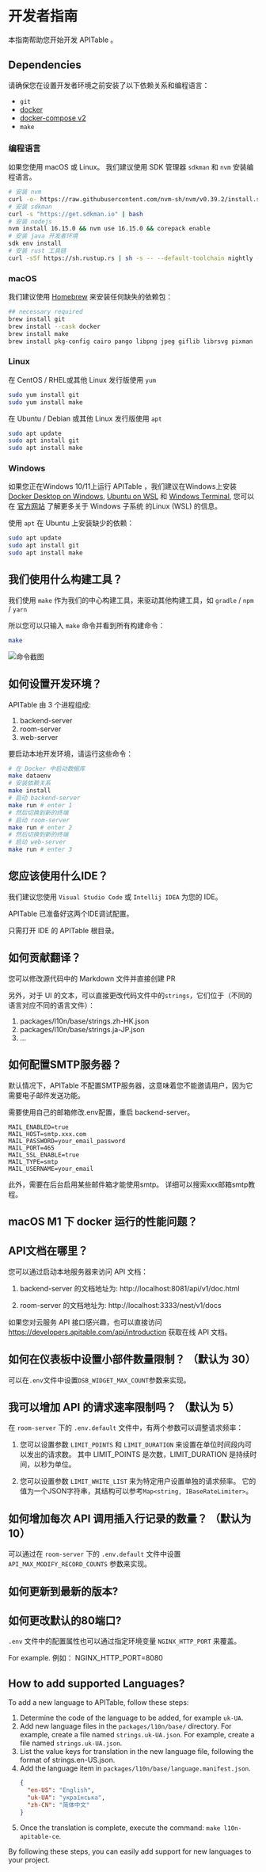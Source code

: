 # 开发者指南

本指南帮助您开始开发 APITable 。

## Dependencies

请确保您在设置开发者环境之前安装了以下依赖关系和编程语言：

- `git`
- [docker](https://docs.docker.com/engine/install/)
- [docker-compose v2](https://docs.docker.com/engine/install/)
- `make`


### 编程语言

如果您使用 macOS 或 Linux。 我们建议使用 SDK 管理器 `sdkman` 和 `nvm` 安装编程语言。

```bash
# 安装 nvm
curl -o- https://raw.githubusercontent.com/nvm-sh/nvm/v0.39.2/install.sh | bash
# 安装 sdkman
curl -s "https://get.sdkman.io" | bash
# 安装 nodejs 
nvm install 16.15.0 && nvm use 16.15.0 && corepack enable
# 安装 java 开发者环境
sdk env install
# 安装 rust 工具链
curl -sSf https://sh.rustup.rs | sh -s -- --default-toolchain nightly --profile minimal -y && source "$HOME/.cargo/env"
```

### macOS

我们建议使用 [Homebrew](https://brew.sh/) 来安装任何缺失的依赖包：

```bash
## necessary required
brew install git
brew install --cask docker
brew install make
brew install pkg-config cairo pango libpng jpeg giflib librsvg pixman
```

### Linux

在 CentOS / RHEL或其他 Linux 发行版使用 `yum`

```bash
sudo yum install git
sudo yum install make
```

在 Ubuntu / Debian 或其他 Linux 发行版使用 `apt`

```bash
sudo apt update
sudo apt install git
sudo apt install make
```


### Windows

如果您正在Windows 10/11上运行 APITable ，我们建议在Windows上安装[Docker Desktop on Windows](https://docs.docker.com/desktop/install/windows-install/), [Ubuntu on WSL](https://ubuntu.com/wsl) 和 [Windows Terminal](https://aka.ms/terminal), 您可以在 [官方网站](https://learn.microsoft.com/en-us/windows/wsl) 了解更多关于 Windows 子系统 的Linux (WSL) 的信息。

使用 `apt` 在 Ubuntu 上安装缺少的依赖：

```bash
sudo apt update
sudo apt install git
sudo apt install make
```


## 我们使用什么构建工具？

我们使用 `make` 作为我们的中心构建工具，来驱动其他构建工具，如 `gradle` / `npm` / `yarn`

所以您可以只输入 `make` 命令并看到所有构建命令：

```bash
make
```

![命令截图](../static/make.png)



## 如何设置开发环境？

APITable 由 3 个进程组成:

1. backend-server
2. room-server
3. web-server

要启动本地开发环境，请运行这些命令：

```bash
# 在 Docker 中启动数据库
make dataenv 
# 安装依赖关系
make install 
# 启动 backend-server
make run # enter 1  
# 然后切换到新的终端
# 启动 room-server
make run # enter 2
# 然后切换到新的终端
# 启动 web-server
make run # enter 3

```




## 您应该使用什么IDE？

我们建议您使用 `Visual Studio Code` 或 `Intellij IDEA` 为您的 IDE。

APITable 已准备好这两个IDE调试配置。

只需打开 IDE 的 APITable 根目录。



## 如何贡献翻译？

您可以修改源代码中的 Markdown 文件并直接创建 PR

另外，对于 UI 的文本，可以直接更改代码文件中的`strings`，它们位于（不同的语言对应不同的语言文件）：

1. packages/l10n/base/strings.zh-HK.json
2. packages/l10n/base/strings.ja-JP.json
3. ...



## 如何配置SMTP服务器？

默认情况下，APITable 不配置SMTP服务器，这意味着您不能邀请用户，因为它需要电子邮件发送功能。

需要使用自己的邮箱修改.env配置，重启 backend-server。

```
MAIL_ENABLED=true
MAIL_HOST=smtp.xxx.com
MAIL_PASSWORD=your_email_password
MAIL_PORT=465
MAIL_SSL_ENABLE=true
MAIL_TYPE=smtp
MAIL_USERNAME=your_email
```

此外，需要在后台启用某些邮件箱才能使用smtp。 详细可以搜索xxx邮箱smtp教程。


## macOS M1 下 docker 运行的性能问题？

## API文档在哪里？

您可以通过启动本地服务器来访问 API 文档：

1. backend-server 的文档地址为: http://localhost:8081/api/v1/doc.html

2. room-server 的文档地址为: http://localhost:3333/nest/v1/docs

如果您对云服务 API 接口感兴趣，也可以直接访问 https://developers.apitable.com/api/introduction 获取在线 API 文档。

## 如何在仪表板中设置小部件数量限制？ （默认为 30）

可以在`.env`文件中设置`DSB_WIDGET_MAX_COUNT`参数来实现。

## 我可以增加 API 的请求速率限制吗？ （默认为 5）

在 `room-server` 下的 `.env.default` 文件中，有两个参数可以调整请求频率：

1. 您可以设置参数 `LIMIT_POINTS` 和 `LIMIT_DURATION` 来设置在单位时间段内可以发出的请求数。 其中 LIMIT_POINTS 是次数，LIMIT_DURATION 是持续时间，以秒为单位。

2. 您可以设置参数 `LIMIT_WHITE_LIST` 来为特定用户设置单独的请求频率。 它的值为一个JSON字符串，其结构可以参考`Map<string, IBaseRateLimiter>`。

## 如何增加每次 API 调用插入行记录的数量？ （默认为 10）

可以通过在 `room-server` 下的 `.env.default` 文件中设置 `API_MAX_MODIFY_RECORD_COUNTS` 参数来实现。


## 如何更新到最新的版本?


## 如何更改默认的80端口?
`.env` 文件中的配置属性也可以通过指定环境变量 `NGINX_HTTP_PORT` 来覆盖。

For example. 例如： NGINX_HTTP_PORT=8080

## How to add supported Languages?

To add a new language to APITable, follow these steps:

1. Determine the code of the language to be added, for example `uk-UA`.
2. Add new language files in the `packages/l10n/base/` directory. For example, create a file named `strings.uk-UA.json`. For example, create a file named `strings.uk-UA.json`.
3. List the value keys for translation in the new language file, following the format of strings.en-US.json.
4. Add the language item in `packages/l10n/base/language.manifest.json`.
    ```json
    {
      "en-US": "English",
      "uk-UA": "українська",
      "zh-CN": "简体中文"
    }
    ```
5. Once the translation is complete, execute the command: `make l10n-apitable-ce`.

By following these steps, you can easily add support for new languages to your project.

